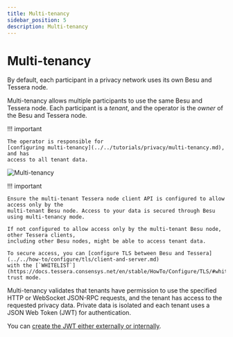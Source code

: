 ```yaml
---
title: Multi-tenancy
sidebar_position: 5
description: Multi-tenancy
---
```


# Multi-tenancy

By default, each participant in a privacy network uses its own Besu and Tessera node.

Multi-tenancy allows multiple participants to use the same Besu and Tessera node. Each participant
is a _tenant_, and the operator is the _owner_ of the Besu and Tessera node.

!!! important

    The operator is responsible for
    [configuring multi-tenancy](../../tutorials/privacy/multi-tenancy.md), and has
    access to all tenant data.

![Multi-tenancy](../../../assets/images/Multi-tenancy.png)

!!! important

    Ensure the multi-tenant Tessera node client API is configured to allow access only by the
    multi-tenant Besu node. Access to your data is secured through Besu using multi-tenancy mode.

    If not configured to allow access only by the multi-tenant Besu node, other Tessera clients,
    including other Besu nodes, might be able to access tenant data.

    To secure access, you can [configure TLS between Besu and Tessera](../../how-to/configure/tls/client-and-server.md)
    with the [`WHITELIST`](https://docs.tessera.consensys.net/en/stable/HowTo/Configure/TLS/#whitelist)
    trust mode.

Multi-tenancy validates that tenants have permission to use the specified HTTP or WebSocket
JSON-RPC requests, and the tenant has access to the requested privacy data.
Private data is isolated and each tenant uses a JSON Web Token (JWT) for authentication.

You can
[create the JWT either externally or internally](../../../public-networks/how-to/use-besu-api/authenticate.md).
